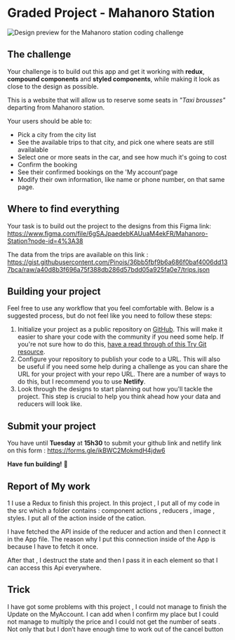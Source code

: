 # Graded Project - Mahanoro Station

![Design preview for the Mahanoro station coding challenge](./design/1.png)

## The challenge

Your challenge is to build out this app and get it working with **redux**, **compound components** and **styled components**, while making it look as close to the design as possible.

This is a website that will allow us to reserve some seats in _"Taxi brousses"_ departing from Mahanoro station.

Your users should be able to:

- Pick a city from the city list
- See the available trips to that city, and pick one where seats are still availalable
- Select one or more seats in the car, and see how much it's going to cost
- Confirm the booking
- See their confirmed bookings on the 'My account'page
- Modify their own information, like name or phone number, on that same page.

## Where to find everything

Your task is to build out the project to the designs from this Figma link: https://www.figma.com/file/6gSAJpaedebKAUuaM4ekFR/Mahanoro-Station?node-id=4%3A38

The data from the trips are available on this link : https://gist.githubusercontent.com/Pinois/36bb5fbf9b6a686f0baf4006dd137bca/raw/a40d8b3f696a75f388db286d57bdd05a925fa0e7/trips.json

## Building your project

Feel free to use any workflow that you feel comfortable with. Below is a suggested process, but do not feel like you need to follow these steps:

1. Initialize your project as a public repository on [GitHub](https://github.com/). This will make it easier to share your code with the community if you need some help. If you're not sure how to do this, [have a read through of this Try Git resource](https://try.github.io/).
2. Configure your repository to publish your code to a URL. This will also be useful if you need some help during a challenge as you can share the URL for your project with your repo URL. There are a number of ways to do this, but I recommend you to use **Netlify**.
3. Look through the designs to start planning out how you'll tackle the project. This step is crucial to help you think ahead how your data and reducers will look like.

## Submit your project

You have until **Tuesday** at **15h30** to submit your github link and netlify link on this form : https://forms.gle/ikBWC2MokmdH4jdw6

**Have fun building!** 🚀
## Report of My work 
1 I use a Redux  to finish this project.  In this project , I put all of my code in the src which a folder contains : component  actions , reducers , image , styles. 
I put all of the action inside of the cation.

I have fetched the API inside of the reducer and action and then I connect it in the App file. The reason why I put this connection inside of the App is because I have to fetch it once.

After that , I destruct the state and then  I pass it in each element so that I can access this Api everywhere.

## Trick
I have got some problems with this project , I could not manage to finish the Update on the MyAccount.
I can add when I confirm my place but I could not manage to multiply the price and I could not get the number of seats . Not only that but I don’t have enough time to work out of the cancel button

